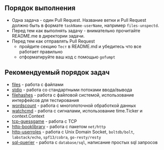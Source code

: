 ## Порядок выполнения

* Одна задача - один Pull Request. Название ветки и Pull Request должно быть в формате `taskName-userName`, например `files-unspectd`.
* Перед тем как выполнять задачу - внимательно прочитайте README.me в директории задачи.
* Перед тем как отправлять Pull Request
  * пройдите секцию `Тест` в README.md и убедитесь что все работает правильно
  * отформатируйте ваш код с помощью `gofumpt`

## Рекомендуемый порядок задач
* [files](files) - работа с файлами
* [stdio](stdio) - работа со стандартными потоками ввода/вывода
* [filehashes](filehashes) - работа с файловой системой, использование интерфейсов для тестирования
* [wordscount](wordscount) - работа с многопоточной обработкой данных
* [watchcmd](watchcmd) - работа с сигналами, использование time.Ticker и context.Context
* [tcp-guessgame](tcp-guessgame) - работа с TCP
* [http-booklibrary](http-booklibrary) - работа с пакетом `net/http`
* [http-userroles](http-userroles) - работа с Unix Domain Socket, `boltdb/bolt`, `labstack/echo`, `spf13/cobra`, `go-resty/resty`
* [sql-querier](sql-querier) - работа с `database/sql`, написание простых sql запросов